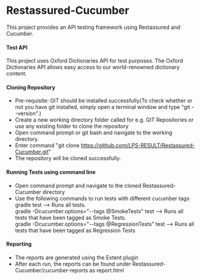 # Restassured-Cucumber
This project provides an API testing framework using Restassured and Cucumber.

#### Test API
This project uses Oxford Dictionaries API for test purposes. The Oxford Dictionaries API allows easy access to our world-renowned dictionary content.

#### Cloning Repository
- Pre-requisite: GIT should be installed successfully(To check whether or not you have git installed, simply open a terminal window and type "git --version".)
- Create a new working directory folder called for e.g. GIT Repositories or use any existing folder to clone the repository
- Open command prompt or git bash and navigate to the working directory.
- Enter command "git clone https://github.com/LPS-RESULT/Restassured-Cucumber.git"
- The repository will be cloned successfully.

#### Running Tests using command line
- Open command prompt and navigate to the cloned Restassured-Cucumber directory
- Use the following commands to run tests with different cucumber tags
  gradle test --> Runs all tests.  
  gradle -Dcucumber.options="--tags @SmokeTests" test --> Runs all tests that have been tagged as Smoke Tests.  
  gradle -Dcucumber.options="--tags @RegressionTests" test --> Runs all tests that have been tagged as Regression Tests
  
  
#### Reporting
- The reports are generated using the Extent plugin
- After each run, the reports can be found under Restassured-Cucumber/cucumber-reports as report.html
